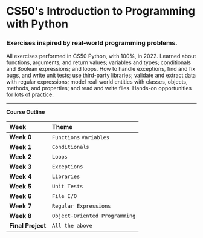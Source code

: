 # CS50's Introduction to Programming with Python

### Exercises inspired by real-world programming problems.

All exercises performed in CS50 Python, with 100%, in 2022. Learned about functions, arguments, and return values; variables and types; conditionals and Boolean expressions; and loops. How to handle exceptions, find and fix bugs, and write unit tests; use third-party libraries; validate and extract data with regular expressions; model real-world entities with classes, objects, methods, and properties; and read and write files. Hands-on opportunities for lots of practice.

---
**Course Outline**

| Week        | Theme                           | 
| :---------- | :------------------------------- |
| **Week 0**   | `Functions` `Variables`         |
| **Week 1**   | `Conditionals`                            |
| **Week 2**   | `Loops`                     | 
| **Week 3**   | `Exceptions` | 
| **Week 4**   | `Libraries`| 
| **Week 5**   | `Unit Tests`| 
| **Week 6**   | `File I/O` | 
| **Week 7**   | `Regular Expressions`| 
| **Week 8**   | `Object-Oriented Programming`| 
| **Final Project** | `All the above`       | 
